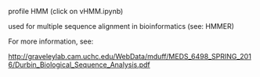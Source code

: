 profile HMM (click on vHMM.ipynb)

used for multiple sequence alignment in bioinformatics (see: HMMER)

For more information, see:

http://graveleylab.cam.uchc.edu/WebData/mduff/MEDS_6498_SPRING_2016/Durbin_Biological_Sequence_Analysis.pdf
